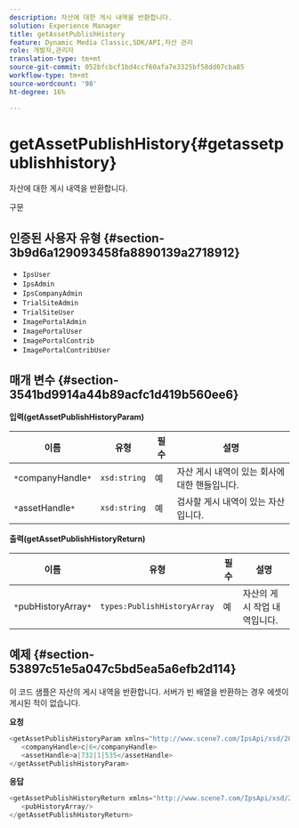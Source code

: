 ```yaml
---
description: 자산에 대한 게시 내역을 반환합니다.
solution: Experience Manager
title: getAssetPublishHistory
feature: Dynamic Media Classic,SDK/API,자산 관리
role: 개발자,관리자
translation-type: tm+mt
source-git-commit: 052bfcbcf1bd4ccf60afa7e3325bf58dd07cba85
workflow-type: tm+mt
source-wordcount: '98'
ht-degree: 16%

---
```



# getAssetPublishHistory{#getassetpublishhistory}

자산에 대한 게시 내역을 반환합니다.

구문

## 인증된 사용자 유형 {#section-3b9d6a129093458fa8890139a2718912}

* `IpsUser`
* `IpsAdmin`
* `IpsCompanyAdmin`
* `TrialSiteAdmin`
* `TrialSiteUser`
* `ImagePortalAdmin`
* `ImagePortalUser`
* `ImagePortalContrib`
* `ImagePortalContribUser`

## 매개 변수 {#section-3541bd9914a44b89acfc1d419b560ee6}

**입력(getAssetPublishHistoryParam)**

| 이름 | 유형 | 필수 | 설명 |
|---|---|---|---|
| `*`companyHandle`*` | `xsd:string` | 예 | 자산 게시 내역이 있는 회사에 대한 핸들입니다. |
| `*`assetHandle`*` | `xsd:string` | 예 | 검사할 게시 내역이 있는 자산입니다. |

**출력(getAssetPublishHistoryReturn)**

| 이름 | 유형 | 필수 | 설명 |
|---|---|---|---|
| `*`pubHistoryArray`*` | `types:PublishHistoryArray` | 예 | 자산의 게시 작업 내역입니다. |

## 예제 {#section-53897c51e5a047c5bd5ea5a6efb2d114}

이 코드 샘플은 자산의 게시 내역을 반환합니다. 서버가 빈 배열을 반환하는 경우 에셋이 게시된 적이 없습니다.

**요청**

```java
<getAssetPublishHistoryParam xmlns="http://www.scene7.com/IpsApi/xsd/2008-01-15">
   <companyHandle>c|6</companyHandle>
   <assetHandle>a|732|1|535</assetHandle>
</getAssetPublishHistoryParam>
```

**응답**

```java
<getAssetPublishHistoryReturn xmlns="http://www.scene7.com/IpsApi/xsd/2008-01-15">
   <pubHistoryArray/>
</getAssetPublishHistoryReturn>
```

